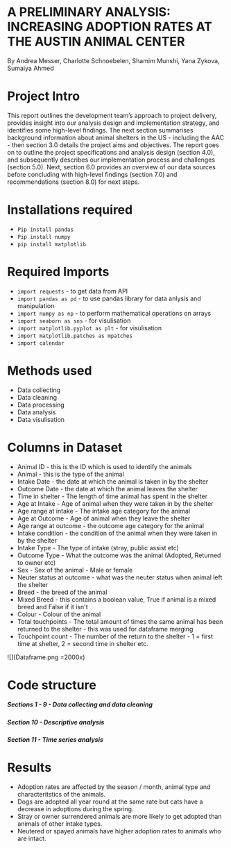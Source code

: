# A PRELIMINARY ANALYSIS: INCREASING ADOPTION RATES AT THE AUSTIN ANIMAL CENTER

By Andrea Messer, Charlotte Schnoebelen, Shamim Munshi, Yana Zykova, Sumaiya Ahmed

# Project Intro
This report outlines the development team’s approach to project delivery, provides insight into our analysis design and implementation strategy, and identifies some high-level findings. The next section summarises background information about animal shelters in the US - including the AAC - then section 3.0 details the project aims and objectives. The report goes on to outline the project specifications and analysis design (section 4.0), and subsequently describes our implementation process and challenges (section 5.0). Next, section 6.0 provides an overview of our data sources before concluding with high-level findings (section 7.0) and recommendations (section 8.0) for next steps. 

# Installations required
* `Pip install pandas`
* `Pip install numpy`
* `pip install matplotlib `

# Required Imports
* `import requests` - to get data from API
* `import pandas as pd` - to use pandas library for data anlysis and manipulation
* `import numpy as np` - to perform mathematical operations on arrays 
* `import seaborn as sns` - for visulisation
* `import matplotlib.pyplot as plt` - for visulisation
* `import matplotlib.patches as mpatches`
* `import calendar`

# Methods used
* Data collecting
* Data cleaning
* Data processing 
* Data analysis
* Data visulisation
  
# Columns in Dataset
* Animal ID - this is the ID which is used to identify the animals
* Animal - this is the type of the animal
* Intake Date - the date at which the animal is taken in by the shelter
* Outcome Date - the date at which the animal leaves the shelter
* Time in shelter - The length of time animal has spent in the shelter
* Age at Intake - Age of animal when they were taken in by the shelter
* Age range at intake - The intake age category for the animal
* Age at Outcome - Age of animal when they leave the shelter
* Age range at outcome - the outcome age category for the animal
* Intake condition - the condition of the animal when they were taken in by the shelter
* Intake Type - The type of intake (stray, public assist etc)
* Outcome Type - What the outcome was the animal (Adopted, Returned to owner etc)
* Sex - Sex of the animal - Male or female
* Neuter status at outcome - what was the neuter status when animal left the shelter
* Breed - the breed of the animal
* Mixed Breed - this contains a boolean value, True if animal is a mixed breed and False if it isn't
* Colour - Colour of the animal
* Total touchpoints - The total amount of times the same animal has been returned to the shelter - this was used for dataframe merging
* Touchpoint count - The number of the return to the shelter - 1 = first time at shelter, 2 = second time in shelter etc.
  
![](Dataframe.png =2000x)

# Code structure
##### *Sections 1 - 9 - Data collecting and data cleaning*
##### *Section 10 - Descriptive analysis*
##### *Section 11 - Time series analysis*

# Results
* Adoption rates are affected by the season / month, animal type and characteritstics of the animals.
* Dogs are adopted all year round at the same rate but cats have a decrease in adoptions during the spring.
* Stray or owner surrendered animals are more likely to get adopted than animals of other intake types.
* Neutered or spayed animals have higher adoption rates to animals who are intact. 




